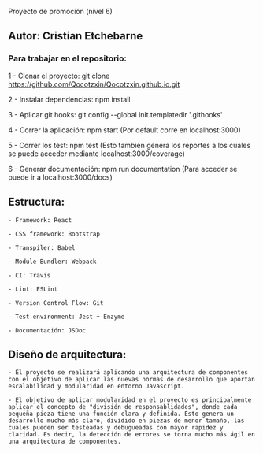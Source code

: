 Proyecto de promoción (nivel 6)

## Autor: Cristian Etchebarne

### Para trabajar en el repositorio:

1 - Clonar el proyecto: git clone https://github.com/Qocotzxin/Qocotzxin.github.io.git

2 - Instalar dependencias: npm install

3 - Aplicar git hooks: git config --global init.templatedir '.githooks' 

4 - Correr la aplicación: npm start (Por default corre en localhost:3000)

5 - Correr los test: npm test (Esto también genera los reportes a los cuales se puede acceder mediante localhost:3000/coverage)

6 - Generar documentación: npm run documentation (Para acceder se puede ir a localhost:3000/docs)

## Estructura:

    - Framework: React

    - CSS framework: Bootstrap

    - Transpiler: Babel

    - Module Bundler: Webpack

    - CI: Travis

    - Lint: ESLint

    - Version Control Flow: Git

    - Test environment: Jest + Enzyme

    - Documentación: JSDoc

## Diseño de arquitectura:

    - El proyecto se realizará aplicando una arquitectura de componentes con el objetivo de aplicar las nuevas normas de desarrollo que aportan escalabilidad y modularidad en entorno Javascript.

    - El objetivo de aplicar modularidad en el proyecto es principalmente aplicar el concepto de "división de responsablidades", donde cada pequeña pieza tiene una función clara y definida. Esto genera un desarrollo mucho más claro, dividido en piezas de menor tamaño, las cuales pueden ser testeadas y debugueadas con mayor rapidez y claridad. Es decir, la detección de errores se torna mucho más ágil en una arquitectura de componentes.
